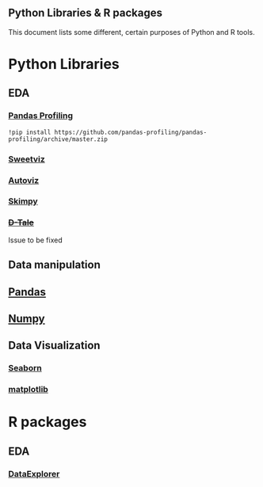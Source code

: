 ## Python Libraries & R packages

This document lists some different, certain purposes of Python and R tools.  

# Python Libraries 

## EDA

### [Pandas Profiling](https://github.com/ydataai/pandas-profiling)

```
!pip install https://github.com/pandas-profiling/pandas-profiling/archive/master.zip
```

### [Sweetviz](https://github.com/fbdesignpro/sweetviz)
### [Autoviz](https://github.com/AutoViML/AutoViz)
### [Skimpy](https://github.com/aeturrell/skimpy)
### ~~[D-Tale](https://github.com/man-group/dtale)~~
Issue to be fixed

## Data manipulation
## [Pandas](https://github.com/pandas-dev/pandas)
## [Numpy](https://github.com/numpy/numpy)


## Data Visualization
### [Seaborn](https://github.com/mwaskom/seaborn)
### [matplotlib](https://github.com/matplotlib/matplotlib)

# R packages

## EDA

### [DataExplorer](https://github.com/boxuancui/DataExplorer)

